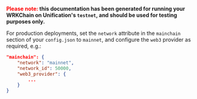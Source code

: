 <span style="color:red">**Please note:</span> this documentation has been generated
for running your WRKChain on Unification's `testnet`, and should be used for
testing purposes only.** 

For production deployments, set the `network` 
attribute in the `mainchain` section of your `config.json` to `mainnet`, 
and configure the `web3` provider as required, e.g.:

```json
"mainchain": {
    "network": "mainnet",
    "network_id": 50000,
    "web3_provider": {
        ...
    }
}
```
